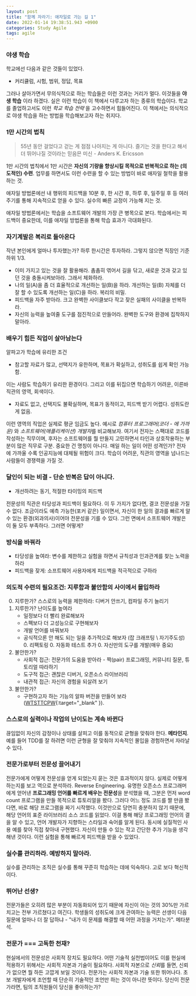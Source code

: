 ```yaml
---
layout: post
title: "함께 자라기: 애자일로 가는 길 1"
date: 2022-01-14 19:38:51.943 +0900
categories: Study Agile
tags: agile
---
```


### 야생 학습

학교에선 다음과 같은 것들이 있었다. 

- 커리큘럼, 시험, 범위, 정답, 목표


그러나 살아가면서 무의식적으로 하는 학습들은 이런 것과는 거리가 멀다. 이것들을 **야생 학습** 이라 하겠다. 실은 이런 학습이 이 책에서 다루고자 하는 종류의 학습이다.
학교를 졸업하고서도 이런 *학교 학습 전략* 을 고수하면서 힘들어진다. 이 책에서는 의식적으로 야생 학습을 하는 방법을 학습해보고자 하는 취지다.


### 1만 시간의 법칙

> 55년 동안 걸었다고 걷는 게 점점 나아지는 게 아니다. 즐기는 것을 한다고 해서 더 뛰어나질 것이라는 믿음믄 미신 - Anders K. Ericsson

1만 시간의 법칙에서 1만 시간은 **자신의 기량을 향상시킬 목적으로 반복적으로 하는 (의도적인) 수련**. 업무를 하면서도 이런 수련을 할 수 있는 방법이 바로 애자일 철학을 활용하는 것.

애자일 방법론에선 내 행위의 피드백을 10분 후, 한 시간 후, 하루 후, 일주일 후 등 여러 주기를 통해 지속적으로 얻을 수 있다. 실수의 빠른 교정이 가능해 지는 것.

애자일 방법론에서는 학습을 소프트웨어 개발의 가장 큰 병목으로 본다. 학습에서는 피드백이 중요한데, 이를 애자일 방법론을 통해 학습 효과가 극대화된다.


### 자기계발은 복리로 돌아온다

작년 본인에게 얼마나 투자했는가? 하루 한시간은 투자하라. 그렇지 않으면 직장인 기준 하위 1/3.

- 이미 가지고 있는 것을 잘 활용해라. 촘촘히 엮어서 길을 닦고, 새로운 것과 갖고 있던 것을 충돌시켜보아라. 그래서 체화하라.
- 나의 일(A)을 좀 더 효율적으로 개선하는 일(B)을 하라. 개선하는 일(B) 자체를 더 잘 할 수 있도록 개선하는 일(C)을 하라. 복리의 비밀.
- 피드백을 자주 받아라. 크고 완벽한 사이클보다 작고 잦은 실패의 사이클을 반복하라.
- 자신의 능력을 높여줄 도구를 점진적으로 만들어라. 완벽한 도구와 환경에 집착하지 말아라.


### 배우기 힘든 직업이 살아남는다

알파고가 학습에 유리한 조건

- 참고할 자료가 많고, 선택지가 유한하며, 목표가 확실하고, 성취도를 쉽게 확인 가능함.

이는 사람도 학습하기 유리한 환경이다. 그리고 이를 뒤집으면 학습하기 어려운, 이른바 직관의 영역, 회색이다.

- 자료도 없고, 선택지도 불확실하며, 목표가 동적이고, 피드백 받기 어렵다. 성취도란게 없음.

이런 영역의 직업은 실제로 평균 임금도 높다. 예시로 *컴퓨터 프로그래머(코더 - 에 가까운)* 와 *소프트웨어(애플리케이션) 개발자*를 비교해보자. 여기서 전자는 스팩대로 코드를 작성하는 직무이며, 후자는 소프트웨어를 뭘 만들지 고민하면서 타인과 상호작용하는 부분이 많은 직무로 구분. 중요한 건 명칭이 아니다. 매일 하는 일이 어떤 성격인가? 전자에 가까울 수록 인공지능에 대체될 위험이 크다. 학습이 어려운, 직관의 영역을 넘나드는 사람들이 경쟁력을 가질 것.


### 달인이 되는 비결 - 단순 반복은 답이 아니다.

- 개선하려는 동기, 적절한 타이밍의 피드백

전문성의 직관은 타당성과 피드백이 필요하다. 이 두 가지가 없다면, 결코 전문성을 가질 수 없다. 조금이라도 예측 가능한(포커 같은) 일이면서, 자신이 한 일의 결과를 빠르게 알 수 있는 환경(외과의사)이어야 전문성을 기를 수 있다. 그런 면에서 소프트웨어 개발은 이 둘 모두 부족하다. 그러면 어떻게?


### 방식을 바꿔라

- 타당성을 높여라: 변수를 제한하고 실험을 하면서 규칙성과 인과관계를 찾는 노력을 하라
- 피드백을 잦게: 소프트웨어 사용자에게 피드백을 적극적으로 구하라


### 의도적 수련의 필요조건: 지루함과 불안함의 사이에서 몰입하라

0. 지루한가? 스스로의 능력을 제한하라: 디버거 안쓰기, 컴파일 주기 늘리기
0. 지루한가? 난이도를 높여라
    * 일정보다 더 빨리 완료해보자
    * 스펙보다 더 고성능으로 구현해보자
    * 개발 언어를 바꿔보자
    * 공식적으론 안 해도 되는 일을 추가적으로 해보자 (잡 크래프팅 \ 자기주도성)
        0. 리팩토링
        0. 자동화 테스트 추가
        0. 자신만의 도구를 개발(매우 중요)
0. 불안한가? 
    * 사회적 접근: 전문가의 도움을 받아라 - 짝(pair) 프로그래밍, 커뮤니티 질문, 튜토리얼 따라하기
    * 도구적 접근: 괜찮은 디버거, 오픈소스 라이브러리
    * 내관적 접근: 자신의 경험을 되살려 보기
0. 불안한가?
    * 구현하고자 하는 기능의 알파 버전을 만들어 보라([WTSTTCPW](https://www.artima.com/articles/the-simplest-thing-that-could-possibly-work){:target="_blank" }).

### 스스로의 실력이나 작업의 난이도는 계속 바뀐다

끊임없이 자신의 감정이나 상태를 살피고 이를 동적으로 균형을 맞춰야 한다. **메타인지**.
예를 들어 TDD를 잘 하려면 이런 균형을 잘 맞춰야 지속적인 몰입을 경험하면서 자라날 수 있다.


### 전문가로부터 전문성 끌어내기

전문가에게 어떻게 전문성을 얻게 되었는지 묻는 것은 효과적이지 않다. 실제로 어떻게 하는지를 보고 역으로 분석하라. Reverse Engineering. 유명한 오픈소스 프로그래머에게 얻어낸 **프로그래밍 언어를 빠르게 배우는 전문성**을 분석했을 때, 그분은 먼저 word count 프로그램을 만들 목적으로 튜토리얼을 봤다. 그러다 어느 정도 코드를 짤 만큼 봤다면, 바로 해당 프로그램을 짜기 시작했다. 이것만으로 당연히 충분하지 않기 때문에, 해당 언어의 표준 라이브러리 소스 코드를 읽었다. 이걸 통해 해당 프로그래밍 언어의 결을 알 수 있고, 언어 개발자가 지향하는  스타일과 숙어를 알게 된다. 동시에 실질적인 사용 예를 찾아 직접 찾아내 구현했다. 자신이 만들 수 있는 작고 간단한 추가 기능을 생각해낸 것이다. 이런 실험을 통해 빠르게 피드백을 받을 수 있었다.


### 실수를 관리하라. 예방하지 말아라.

실수를 관리하는 조직은 실수를 통해 꾸준히 학습하는 데에 익숙하다. 고로 보다 혁신적이다.


### 뛰어난 선생?

전문가들은 오히려 많은 부분이 자동화되어 있기 때문에 자신이 아는 것의 30%만 가르치고는 전부 가르쳤다고 여긴다. 학생들의 성취도에 크게 관여하는 능력은 선생이 다음 질문에 얼마나 더 잘 답하냐 - "내가 이 문제를 해결할 때 어떤 과정을 거치는가". 메타분석.


### 전문가 === 고독한 천재?

현실에서의 전문성은 사회적 장치도 필요하다. 어떤 기술적 실천법이어도 이를 현실에 적용하기 위해서는 사회적 자본과 기술이 필요하다. 사회적 자본으로 *신뢰*를 들면, 신뢰가 없으면 뭘 하든 고깝게 보일 것이다. 전문가는 사회적 자본과 기술 또한 뛰어나다. 초보 개발자에게 조언할 때 단순히 기술적인 조언만 하는 것이 아니란 뜻이다. 당신이 전문가라면, 팀의 조직원들이 당신을 좋아하는가? 


